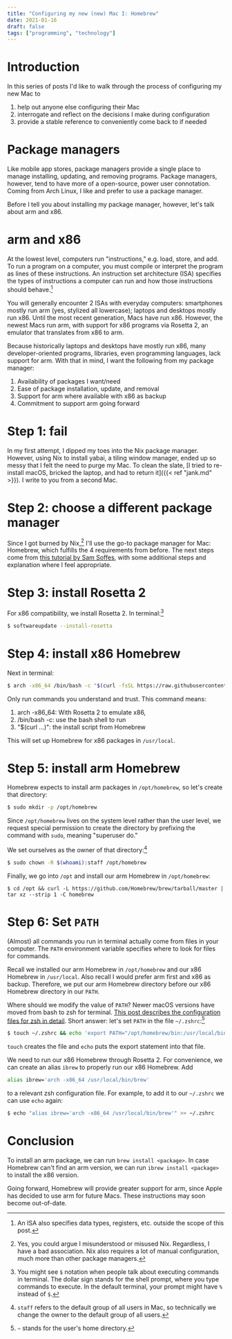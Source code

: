 ```yaml
---
title: "Configuring my new (new) Mac I: Homebrew"
date: 2021-01-16
draft: false
tags: ["programming", "technology"]
---
```

# Introduction
In this series of posts I'd like to walk through the process of configuring my new Mac to
1. help out anyone else configuring their Mac
2. interrogate and reflect on the decisions I make during configuration
3. provide a stable reference to conveniently come back to if needed
# Package managers
Like mobile app stores, package managers provide a single place to manage installing, updating, and removing programs. Package managers, however, tend to have more of a open-source, power user connotation. Coming from Arch Linux, I like and prefer to use a package manager.

Before I tell you about installing my package manager, however, let's talk about arm and x86.
# arm and x86
At the lowest level, computers run "instructions," e.g. load, store, and add. To run a program on a computer, you must compile or interpret the program as lines of these instructions. An instruction set architecture (ISA) specifies the types of instructions a computer can run and how those instructions should behave.[^1]
[^1]: An ISA also specifies data types, registers, etc. outside the scope of this post.

You will generally encounter 2 ISAs with everyday computers: smartphones mostly run arm (yes, stylized all lowercase); laptops and desktops mostly run x86. Until the most recent generation, Macs have run x86. However, the newest Macs run arm, with support for x86 programs via Rosetta 2, an emulator that translates from x86 to arm.

Because historically laptops and desktops have mostly run x86, many developer-oriented programs, libraries, even programming languages, lack support for arm. With that in mind, I want the following from my package manager:
1. Availability of packages I want/need
2. Ease of package installation, update, and removal
3. Support for arm where available with x86 as backup
4. Commitment to support arm going forward
# Step 1: fail
In my first attempt, I dipped my toes into the Nix package manager. However, using Nix to install yabai, a tiling window manager, ended up so messy that I felt the need to purge my Mac. To clean the slate, [I tried to re-install macOS, bricked the laptop, and had to return it]({{< ref "jank.md" >}}). I write to you from a second Mac.
# Step 2: choose a different package manager
Since I got burned by Nix,[^2] I'll use the go-to package manager for Mac: Homebrew, which fulfills the 4 requirements from before. The next steps come from [this tutorial by Sam Soffes](https://soffes.blog/homebrew-on-apple-silicon), with some additional steps and explanation where I feel appropriate.
[^2]: Yes, you could argue I misunderstood or misused Nix. Regardless, I have a bad association. Nix also requires a lot of manual configuration, much more than other package managers.
# Step 3: install Rosetta 2
For x86 compatibility, we install Rosetta 2. In terminal:[^3]
```sh
$ softwareupdate --install-rosetta
```
[^3]: You might see `$` notation when people talk about executing commands in terminal. The dollar sign stands for the shell prompt, where you type commands to execute. In the default terminal, your prompt might have `%` instead of `$`.
# Step 4: install x86 Homebrew
Next in terminal:
```sh
$ arch -x86_64 /bin/bash -c "$(curl -fsSL https://raw.githubusercontent.com/Homebrew/install/master/install.sh)"
```
Only run commands you understand and trust. This command means:
1. arch -x86_64: With Rosetta 2 to emulate x86,
2. /bin/bash -c: use the bash shell to run 
3. "$(curl ...)": the install script from Homebrew

This will set up Homebrew for x86 packages in `/usr/local`. 
# Step 5: install arm Homebrew
Homebrew expects to install arm packages in `/opt/homebrew`, so let's create that directory:
```sh
$ sudo mkdir -p /opt/homebrew
```
Since `/opt/homebrew` lives on the system level rather than the user level, we request special permission to create the directory by prefixing the command with `sudo`, meaning "superuser do."

We set ourselves as the owner of that directory:[^4]
```sh
$ sudo chown -R $(whoami):staff /opt/homebrew
```
[^4]: `staff` refers to the default group of all users in Mac, so technically we change the owner to the default group of all users.

Finally, we go into `/opt` and install our arm Homebrew in `/opt/homebrew`:
```
$ cd /opt && curl -L https://github.com/Homebrew/brew/tarball/master | tar xz --strip 1 -C homebrew
```
# Step 6: Set `PATH`
(Almost) all commands you run in terminal actually come from files in your computer. The `PATH` environment variable specifies where to look for files for commands. 

Recall we installed our arm Homebrew in `/opt/homebrew` and our x86 Homebrew in `/usr/local`. Also recall I would prefer arm first and x86 as backup. Therefore, we put our arm Homebrew directory before our x86 Homebrew directory in our `PATH`.

Where should we modify the value of `PATH`? Newer macOS versions have moved from bash to zsh for terminal. [This post describes the configuration files for zsh in detail](https://scriptingosx.com/2019/06/moving-to-zsh-part-2-configuration-files/). Short answer: let's set `PATH` in the file `~/.zshrc`:[^5]
```sh
$ touch ~/.zshrc && echo 'export PATH="/opt/homebrew/bin:/usr/local/bin:$PATH"' >> ~/.zshrc
```
[^5]: `~` stands for the user's home directory.

`touch` creates the file and `echo` puts the export statement into that file.

We need to run our x86 Homebrew through Rosetta 2. For convenience, we can create an alias `ibrew` to properly run our x86 Homebrew. Add 
```sh
alias ibrew='arch -x86_64 /usr/local/bin/brew'
```
to a relevant zsh configuration file. For example, to add it to our `~/.zshrc` we can use `echo` again:
```sh
$ echo "alias ibrew='arch -x86_64 /usr/local/bin/brew'" >> ~/.zshrc
```
# Conclusion
To install an arm package, we can run `brew install <package>`. In case Homebrew can't find an arm version, we can run `ibrew install <package>` to install the x86 version.

Going forward, Homebrew will provide greater support for arm, since Apple has decided to use arm for future Macs. These instructions may soon become out-of-date.
